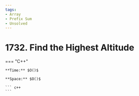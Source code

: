 ```yaml
---
tags:
- Array
- Prefix Sum
- Unsolved
---
```



# 1732. Find the Highest Altitude

=== "C++"

    **Time:** $O()$

    **Space:** $O()$

    ``` c++
    ```